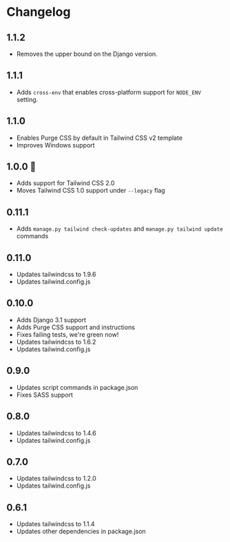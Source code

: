 # Changelog

## 1.1.2
* Removes the upper bound on the Django version.

## 1.1.1
* Adds `cross-env` that enables cross-platform support for `NODE_ENV` setting.

## 1.1.0
* Enables Purge CSS by default in Tailwind CSS v2 template
* Improves Windows support

## 1.0.0 🎉
* Adds support for Tailwind CSS 2.0
* Moves Tailwind CSS 1.0 support under `--legacy` flag

## 0.11.1
* Adds `manage.py tailwind check-updates` and `manage.py tailwind update` commands

## 0.11.0
* Updates tailwindcss to 1.9.6
* Updates tailwind.config.js

## 0.10.0
* Adds Django 3.1 support
* Adds Purge CSS support and instructions
* Fixes failing tests, we're green now!
* Updates tailwindcss to 1.6.2
* Updates tailwind.config.js

## 0.9.0
* Updates script commands in package.json
* Fixes SASS support

## 0.8.0
* Updates tailwindcss to 1.4.6
* Updates tailwind.config.js
  
## 0.7.0
* Updates tailwindcss to 1.2.0
* Updates tailwind.config.js

## 0.6.1
* Updates tailwindcss to 1.1.4
* Updates other dependencies in package.json
